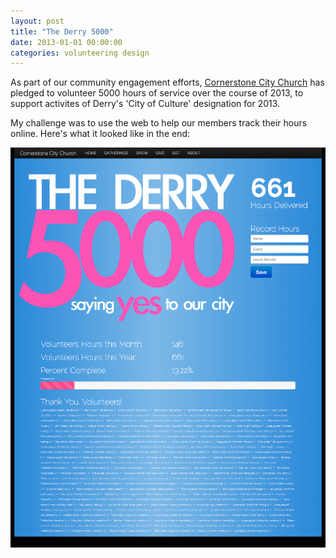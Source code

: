 ```yaml
---
layout: post
title: "The Derry 5000"
date: 2013-01-01 00:00:00
categories: volunteering design
---
```

As part of our community engagement efforts, [Cornerstone City Church](http://cornerstonecity.eu) has pledged to volunteer 5000 hours of service over the course of 2013, to support activites of Derry's 'City of Culture' designation for 2013.

My challenge was to use the web to help our members track their hours online. Here's what it looked like in the end: 

[![The Derry 5000](/img/derry5000.png)](http://culture.cornerstonecity.eu)
